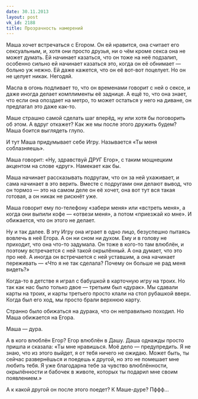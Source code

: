 ```yaml
---
date: 30.11.2013
layout: post
vk_id: 2188
title: Прозрачность намерений
---
```


Маша хочет встречаться с Егором. Он ей нравится, она считает его сексуальным, и, хотя они просто друзья, ни о чём кроме секса она не может думать. Ей начинает казаться, что он тоже на неё подзалип, особенно сильно ей начинает казаться это, когда он её обнимает — больно уж нежно. Ей даже кажется, что он её вот-вот поцелует. Но он не целует никак. Негодяй.

Масла в огонь подливает то, что он временами говорит с ней о сексе, и даже иногда делает комплименты её заднице. А ещё то, что она знает, что если она опоздает на метро, то может остаться у него на диване, он предлагал это даже как-то.

Маше страшно самой сделать шаг вперёд, ну или хотя бы поговорить об этом. А вдруг откажет? Как же мы после этого дружить будем? Маша боится выглядеть глупо.

И тут Маша придумывает себе Игру. Называется «Ты меня соблазняешь».

Маша говорит: «Ну, здравствуй ДРУГ Егор», с таким мощнецким акцентом на слове «друг». Намекает как бы.

Маша начинает рассказывать подругам, что он за ней ухаживает, и сама начинает в это верить. Вместе с подругами они делают вывод, что он тормоз — это на самом деле он её хочет, она вот тут вся такая готовая, а он никак не рискнёт уже.

Маша говорит ему по-телефону «забери меня» или «встреть меня», а когда они выпили кофе — «отвези меня», а потом «приезжай ко мне». И обижается, что он этого не делает.

Ну и так далее. В эту Игру она играет в одно лицо, безуспешно пытаясь вовлечь в неё Егора. А он ни сном ни духом. Ему и в голову не приходит, что она что-то задумала. Он тоже в кого-то там влюблён, и поэтому встречается с ней такой окрылённый. А она думает, что это про неё. А иногда он встречается с ней уставшим, а она начинает переживать — «Что я не так сделала? Почему он больше не рад меня видеть?»

Когда-то в детстве я играл с бабушкой в карточную игру на троих. Но так как нас было только двое — третьим был «дурак». Мы сдавали карты на троих, и карты третьего просто клали на стол рубашкой вверх. Когда был его ход, мы просто брали верхнюю карту.

Странно было обижаться на дурака, что он неправильно походил. Но Маша обижается на Егора.

Маша — дура.

А в кого влюблён Егор? Егор влюблён в Дашу. Даша однажды просто пришла и сказала: «Ты мне нравишься. Моё дело — предупредить. Я не знаю, что из этого выйдет, я от тебя ничего не ожидаю. Может быть, ты сейчас развернёшься и поедешь к другой, но это не помешает мне любить тебя. Я уже благодарна тебе за чувство влюблённости, окрылённости и бабочек в животе, которых ты подарил мне своим появлением.»

А к какой другой он после этого поедет? К Маше-дуре? Пффф...
